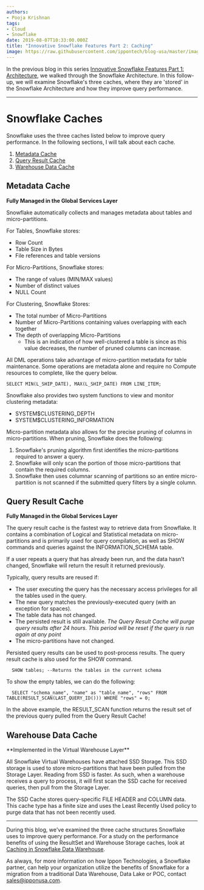 ```yaml
---
authors:
- Pooja Krishnan
tags:
- Cloud
- Snowflake
date: 2019-08-07T10:33:00.000Z
title: "Innovative Snowflake Features Part 2: Caching"
image: https://raw.githubusercontent.com/ippontech/blog-usa/master/images/2019/08/Snowflake.jpg
---
```

In the previous blog in this series [Innovative Snowflake Features Part 1: Architecture](https://blog.ippon.tech/innovative-snowflake-features-part-1-architecture), we walked through the Snowflake Architecture. In this follow-up, we will examine Snowflake's three caches, where they are 'stored' in the Snowflake Architecture and how they improve query performance.

---
# Snowflake Caches
Snowflake uses the three caches listed below to improve query performance. In the following sections, I will talk about each cache.
1. <a href="#metadata-cache">Metadata Cache</a>
2. <a href="#query-result-cache">Query Result Cache</a>
3. <a href="#warehouse-data-cache">Warehouse Data Cache</a>

<h2 id="metadata-cache">Metadata Cache</h2>

**Fully Managed in the Global Services Layer**

Snowflake automatically collects and manages metadata about tables and micro-partitions.

For Tables, Snowflake stores:
* Row Count
* Table Size in Bytes
* File references and table versions

For Micro-Partitions, Snowflake stores:
* The range of values (MIN/MAX values)
* Number of distinct values
* NULL Count

For Clustering, Snowflake Stores:
* The total number of Micro-Partitions
* Number of Micro-Partitions containing values overlapping with each together
* The depth of overlapping Micro-Partitions
  * This is an indication of how well-clustered a table is since as this value decreases, the number of pruned columns can increase.

All DML operations take advantage of micro-partition metadata for table maintenance. Some operations are metadata alone and require no Compute resources to complete, like the query below.

```plsql
SELECT MIN(L_SHIP_DATE), MAX(L_SHIP_DATE) FROM LINE_ITEM;
```
Snowflake also provides two system functions to view and monitor clustering metadata:
* SYSTEM$CLUSTERING_DEPTH
* SYSTEM$CLUSTERING_INFORMATION

Micro-partition metadata also allows for the precise pruning of columns in micro-partitions. When pruning, Snowflake does the following:
1. Snowflake's pruning algorithm first identifies the micro-partitions required to answer a query.
2. Snowflake will only scan the portion of those micro-partitions that contain the required columns.
3. Snowflake then uses columnar scanning of partitions so an entire micro-partition is not scanned if the submitted query filters by a single column.

<h2 id="query-result-cache">Query Result Cache</h2>

**Fully Managed in the Global Services Layer**

The query result cache is the fastest way to retrieve data from Snowflake. It contains a combination of Logical and Statistical metadata on micro-partitions and is primarily used for query compilation, as well as SHOW commands and queries against the INFORMATION_SCHEMA table.

If a user repeats a query that has already been run, and the data hasn’t changed, Snowflake will return the result it returned previously.

Typically, query results are reused if:
* The user executing the query has the necessary access privileges for all the tables used in the query.
* The new query matches the previously-executed query (with an exception for spaces).
* The table data has not changed.
* The persisted result is still available. *The Query Result Cache will purge query results after 24 hours. This period will be reset if the query is run again at any point*
* The micro-partitions have not changed.

Persisted query results can be used to post-process results. The query result cache is also used for the SHOW command.
```plsql
  SHOW tables; --Returns the tables in the current schema
```
To show the empty tables, we can do the following:
```plsql
  SELECT "schema_name", "name" as "table_name", "rows" FROM TABLE(RESULT_SCAN(LAST_QUERY_ID())) WHERE "rows" = 0;
```
In the above example, the RESULT_SCAN function returns the result set of the previous query pulled from the Query Result Cache!

<h2 id="warehouse-data-cache">Warehouse Data Cache</h2>
**Implemented in the Virtual Warehouse Layer**

All Snowflake Virtual Warehouses have attached SSD Storage. This SSD storage is used to store micro-partitions that have been pulled from the Storage Layer. Reading from SSD is faster. As such, when a warehouse receives a query to process, it will first scan the SSD cache for received queries, then pull from the Storage Layer.

The SSD Cache stores query-specific FILE HEADER and COLUMN data. This cache type has a finite size and uses the Least Recently Used policy to purge data that has not been recently used.

---
During this blog, we've examined the three cache structures Snowflake uses to improve query performance. For a study on the performance benefits of using the ResultSet and Warehouse Storage caches, look at [Caching in Snowflake Data Warehouse](https://community.snowflake.com/s/article/Caching-in-Snowflake-Data-Warehouse).

As always, for more information on how Ippon Technologies, a Snowflake partner, can help your organization utilize the benefits of Snowflake for a migration from a traditional Data Warehouse, Data Lake or POC, contact sales@ipponusa.com.
